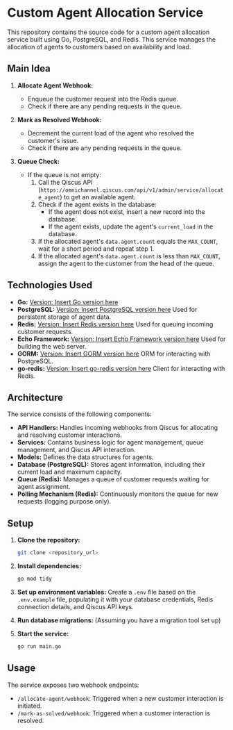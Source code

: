 # Custom Agent Allocation Service

This repository contains the source code for a custom agent allocation service built using Go, PostgreSQL, and Redis.  This service manages the allocation of agents to customers based on availability and load.

## Main Idea

1. **Allocate Agent Webhook:**
    - Enqueue the customer request into the Redis queue.
    - Check if there are any pending requests in the queue.

2. **Mark as Resolved Webhook:**
    - Decrement the current load of the agent who resolved the customer's issue.
    - Check if there are any pending requests in the queue.

3. **Queue Check:**
    - If the queue is not empty:
        1. Call the Qiscus API (`https://omnichannel.qiscus.com/api/v1/admin/service/allocate_agent`) to get an available agent.
        2. Check if the agent exists in the database:
            - If the agent does not exist, insert a new record into the database.
            - If the agent exists, update the agent's `current_load` in the database.
        3. If the allocated agent's `data.agent.count` equals the `MAX_COUNT`, wait for a short period and repeat step 1.
        4. If the allocated agent's `data.agent.count` is less than `MAX_COUNT`, assign the agent to the customer from the head of the queue.


## Technologies Used

* **Go:**  [Version:  Insert Go version here](https://go.dev/)
* **PostgreSQL:** [Version: Insert PostgreSQL version here](https://www.postgresql.org/)  Used for persistent storage of agent data.
* **Redis:** [Version: Insert Redis version here](https://redis.io/) Used for queuing incoming customer requests.
* **Echo Framework:**  [Version: Insert Echo Framework version here](https://echo.labstack.com/) Used for building the web server.
* **GORM:** [Version: Insert GORM version here](https://gorm.io/)  ORM for interacting with PostgreSQL.
* **go-redis:** [Version: Insert go-redis version here](https://github.com/go-redis/redis) Client for interacting with Redis.


## Architecture

The service consists of the following components:

* **API Handlers:**  Handles incoming webhooks from Qiscus for allocating and resolving customer interactions.
* **Services:** Contains business logic for agent management, queue management, and Qiscus API interaction.
* **Models:** Defines the data structures for agents.
* **Database (PostgreSQL):** Stores agent information, including their current load and maximum capacity.
* **Queue (Redis):** Manages a queue of customer requests waiting for agent assignment.
* **Polling Mechanism (Redis):** Continuously monitors the queue for new requests (logging purpose only).


## Setup

1. **Clone the repository:**
   ```bash
   git clone <repository_url>
   ```

2. **Install dependencies:**
   ```bash
   go mod tidy
   ```

3. **Set up environment variables:** Create a `.env` file based on the `.env.example` file, populating it with your database credentials, Redis connection details, and Qiscus API keys.

4. **Run database migrations:**  (Assuming you have a migration tool set up)

5. **Start the service:**
   ```bash
   go run main.go
   ```

## Usage

The service exposes two webhook endpoints:

* `/allocate-agent/webhook`:  Triggered when a new customer interaction is initiated.
* `/mark-as-solved/webhook`: Triggered when a customer interaction is resolved.


